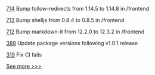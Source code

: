 
[714](https://github.com/hyperledger-labs/business-partner-agent/pull/714) Bump follow-redirects from 1.14.5 to 1.14.8 in /frontend

[713](https://github.com/hyperledger-labs/business-partner-agent/pull/713) Bump shelljs from 0.8.4 to 0.8.5 in /frontend

[712](https://github.com/hyperledger-labs/business-partner-agent/pull/712) Bump markdown-it from 12.2.0 to 12.3.2 in /frontend

[389](https://github.com/hyperledger/fabric-gateway/pull/389) Update package versions following v1.0.1 release

[319](https://github.com/hyperledger-labs/go-perun/pull/319) Fix CI fails


[See more >>>](https://start-here.hyperledger.org/pull-requests)
